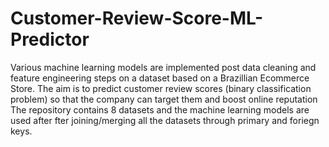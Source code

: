 # Customer-Review-Score-ML-Predictor
Various machine learning models are implemented post data cleaning and feature engineering steps on a dataset based on a Brazillian Ecommerce Store. The aim is to predict customer review scores (binary classification problem) so that the company can target them and boost online reputation
The repository contains 8 datasets and the machine learning models are used after fter joining/merging all the datasets  through primary and foriegn keys.
